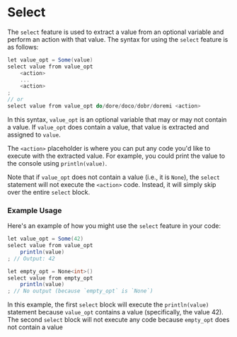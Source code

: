 # Select

The `select` feature is used to extract a value from an optional variable and perform an action with that value. The syntax for using the `select` feature is as follows:

```csharp
let value_opt = Some(value)
select value from value_opt
    <action>
    ...
    <action>
;
// or
select value from value_opt do/dore/doco/dobr/doremi <action>
```

In this syntax, `value_opt` is an optional variable that may or may not contain a value. If `value_opt` does contain a value, that value is extracted and assigned to `value`.

The `<action>` placeholder is where you can put any code you'd like to execute with the extracted value. For example, you could print the value to the console using `println(value)`.

Note that if `value_opt` does not contain a value (i.e., it is `None`), the `select` statement will not execute the `<action>` code. Instead, it will simply skip over the entire `select` block.

### Example Usage

Here's an example of how you might use the `select` feature in your code:

```csharp
let value_opt = Some(42)
select value from value_opt
    println(value)
; // Output: 42

let empty_opt = None<int>()
select value from empty_opt
    println(value)
; // No output (because `empty_opt` is `None`)

```

In this example, the first `select` block will execute the `println(value)` statement because `value_opt` contains a value (specifically, the value 42). The second `select` block will not execute any code because `empty_opt` does not contain a value
